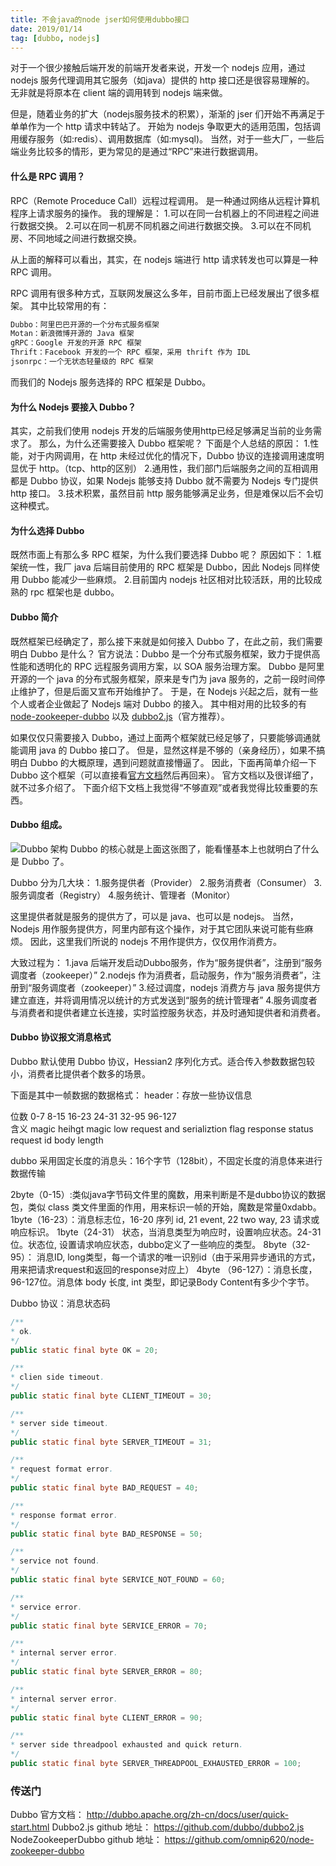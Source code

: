 ```yaml
---
title: 不会java的node jser如何使用dubbo接口
date: 2019/01/14
tag: [dubbo, nodejs]
---
```


对于一个很少接触后端开发的前端开发者来说，开发一个 nodejs 应用，通过 nodejs 服务代理调用其它服务（如java）提供的 http 接口还是很容易理解的。
无非就是将原本在 client 端的调用转到 nodejs 端来做。

但是，随着业务的扩大（nodejs服务技术的积累），渐渐的 jser 们开始不再满足于单单作为一个 http 请求中转站了。
开始为 nodejs 争取更大的适用范围，包括调用缓存服务（如:redis）、调用数据库（如:mysql)。
当然，对于一些大厂，一些后端业务比较多的情形，更为常见的是通过“RPC”来进行数据调用。


#### 什么是 RPC 调用？
RPC（Remote Proceduce Call）远程过程调用。
是一种通过网络从远程计算机程序上请求服务的操作。
我的理解是：
1.可以在同一台机器上的不同进程之间进行数据交换。
2.可以在同一机房不同机器之间进行数据交换。
3.可以在不同机房、不同地域之间进行数据交换。

从上面的解释可以看出，其实，在 nodejs 端进行 http 请求转发也可以算是一种 RPC 调用。

RPC 调用有很多种方式，互联网发展这么多年，目前市面上已经发展出了很多框架。
其中比较常用的有：
```html
Dubbo：阿里巴巴开源的一个分布式服务框架
Motan：新浪微博开源的 Java 框架
gRPC：Google 开发的开源 RPC 框架
Thrift：Facebook 开发的一个 RPC 框架，采用 thrift 作为 IDL
jsonrpc：一个无状态轻量级的 RPC 框架
```
而我们的 Nodejs 服务选择的 RPC 框架是 Dubbo。

#### 为什么 Nodejs 要接入 Dubbo？
其实，之前我们使用 nodejs 开发的后端服务使用http已经足够满足当前的业务需求了。
那么，为什么还需要接入 Dubbo 框架呢？
下面是个人总结的原因：
1.性能，对于内网调用，在 http 未经过优化的情况下，Dubbo 协议的连接调用速度明显优于 http。（tcp、http的区别）
2.通用性，我们部门后端服务之间的互相调用都是 Dubbo 协议，如果 Nodejs 能够支持 Dubbo 就不需要为 Nodejs 专门提供 http 接口。
3.技术积累，虽然目前 http 服务能够满足业务，但是难保以后不会切这种模式。

#### 为什么选择 Dubbo
既然市面上有那么多 RPC 框架，为什么我们要选择 Dubbo 呢？
原因如下：
1.框架统一性，我厂 java 后端目前使用的 RPC 框架是 Dubbo，因此 Nodejs 同样使用 Dubbo 能减少一些麻烦。
2.目前国内 nodejs 社区相对比较活跃，用的比较成熟的 rpc 框架也是 dubbo。


#### Dubbo 简介
既然框架已经确定了，那么接下来就是如何接入 Dubbo 了，在此之前，我们需要明白 Dubbo 是什么？
官方说法：Dubbo 是一个分布式服务框架，致力于提供高性能和透明化的 RPC 远程服务调用方案，以 SOA 服务治理方案。
Dubbo 是阿里开源的一个 java 的分布式服务框架，原来是专门为 java 服务的，之前一段时间停止维护了，但是后面又宣布开始维护了。
于是，在 Nodejs 兴起之后，就有一些个人或者企业做起了 Nodejs 端对 Dubbo 的接入。
其中相对用的比较多的有<a href="https://github.com/omnip620/node-zookeeper-dubbo" target="_blank">node-zookeeper-dubbo</a> 以及 <a href="https://github.com/dubbo/dubbo2.js">dubbo2.js</a>（官方推荐）。

如果仅仅只需要接入 Dubbo，通过上面两个框架就已经足够了，只要能够调通就能调用 java 的 Dubbo 接口了。
但是，显然这样是不够的（亲身经历），如果不搞明白 Dubbo 的大概原理，遇到问题就直接懵逼了。
因此，下面再简单介绍一下 Dubbo 这个框架（可以直接看<a href="http://dubbo.apache.org/zh-cn/docs/user/quick-start.html" target="_blank">官方文档</a>然后再回来）。
官方文档以及很详细了，就不过多介绍了。
下面介绍下文档上我觉得“不够直观”或者我觉得比较重要的东西。

#### Dubbo 组成。
<img src="http://dubbo.apache.org/docs/zh-cn/user/sources/images/dubbo-architecture.jpg" alt="Dubbo 架构"/>
Dubbo 的核心就是上面这张图了，能看懂基本上也就明白了什么是 Dubbo 了。

Dubbo 分为几大块：
1.服务提供者（Provider）
2.服务消费者（Consumer）
3.服务调度者（Registry）
4.服务统计、管理者（Monitor）

这里提供者就是服务的提供方了，可以是 java、也可以是 nodejs。
当然，Nodejs 用作服务提供方，阿里内部有这个操作，对于其它团队来说可能有些麻烦。
因此，这里我们所说的 nodejs 不用作提供方，仅仅用作消费方。

大致过程为：
1.java 后端开发启动Dubbo服务，作为“服务提供者”，注册到“服务调度者（zookeeper）”
2.nodejs 作为消费者，启动服务，作为“服务消费者”，注册到“服务调度者（zookeeper）”
3.经过调度，nodejs 消费方与 java 服务提供方建立直连，并将调用情况以统计的方式发送到“服务的统计管理者”
4.服务调度者与消费者和提供者建立长连接，实时监控服务状态，并及时通知提供者和消费者。

#### Dubbo 协议报文消息格式
Dubbo 默认使用 Dubbo 协议，Hessian2 序列化方式。适合传入参数数据包较小，消费者比提供者个数多的场景。

下面是其中一帧数据的数据格式：
header：存放一些协议信息

位数  	0-7         	8-15     	16-23                        	24-31          	32-95     	96-127     
含义  	magic heihgt	magic low	request and serializtion flag	response status	request id	body length

dubbo 采用固定长度的消息头：16个字节（128bit），不固定长度的消息体来进行数据传输

2byte（0-15）:类似java字节码文件里的魔数，用来判断是不是dubbo协议的数据包，类似 class 类文件里面的作用，用来标识一帧的开始，魔数是常量0xdabb。
1byte（16-23）：消息标志位，16-20 序列 id, 21 event, 22 two way, 23 请求或响应标识。
1byte（24-31） 状态，当消息类型为响应时，设置响应状态。24-31位。状态位, 设置请求响应状态，dubbo定义了一些响应的类型。
8byte（32-95）： 消息ID, long类型，每一个请求的唯一识别id（由于采用异步通讯的方式，用来把请求request和返回的response对应上）
4byte （96-127）：消息长度，96-127位。消息体 body 长度, int 类型，即记录Body Content有多少个字节。

Dubbo 协议：消息状态码
```java
/**
* ok.
*/
public static final byte OK = 20;

/**
* clien side timeout.
*/
public static final byte CLIENT_TIMEOUT = 30;

/**
* server side timeout.
*/
public static final byte SERVER_TIMEOUT = 31;

/**
* request format error.
*/
public static final byte BAD_REQUEST = 40;

/**
* response format error.
*/
public static final byte BAD_RESPONSE = 50;

/**
* service not found.
*/
public static final byte SERVICE_NOT_FOUND = 60;

/**
* service error.
*/
public static final byte SERVICE_ERROR = 70;

/**
* internal server error.
*/
public static final byte SERVER_ERROR = 80;

/**
* internal server error.
*/
public static final byte CLIENT_ERROR = 90;

/**
* server side threadpool exhausted and quick return.
*/
public static final byte SERVER_THREADPOOL_EXHAUSTED_ERROR = 100;
```


### 传送门

Dubbo 官方文档：
http://dubbo.apache.org/zh-cn/docs/user/quick-start.html
Dubbo2.js github 地址：
https://github.com/dubbo/dubbo2.js
NodeZookeeperDubbo github 地址：
https://github.com/omnip620/node-zookeeper-dubbo